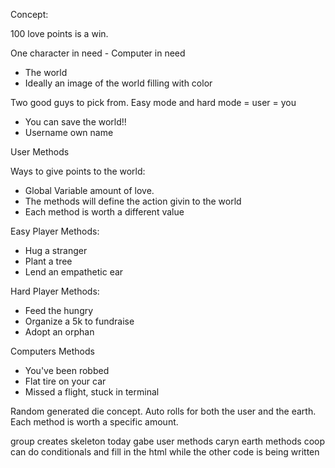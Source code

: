 Concept:

100 love points is a win.


One character in need - Computer in need
- The world
- Ideally an image of the world filling with color

Two good guys to pick from. Easy mode and hard mode = user = you
- You can save the world!!
- Username own name

User Methods

Ways to give points to the world:
- Global Variable amount of love.
- The methods will define the action givin to the world
- Each method is worth a different value

Easy Player Methods:
- Hug a stranger
- Plant a tree
- Lend an empathetic ear

Hard Player Methods:
- Feed the hungry
- Organize a 5k to fundraise
- Adopt an orphan


Computers Methods
- You've been robbed
- Flat tire on your car
- Missed a flight, stuck in terminal


Random generated die concept. Auto rolls for both the user and the earth. Each method is worth a specific amount.


group creates skeleton today
gabe user methods
caryn earth methods
coop can do conditionals and fill in the html while the other code is being written
